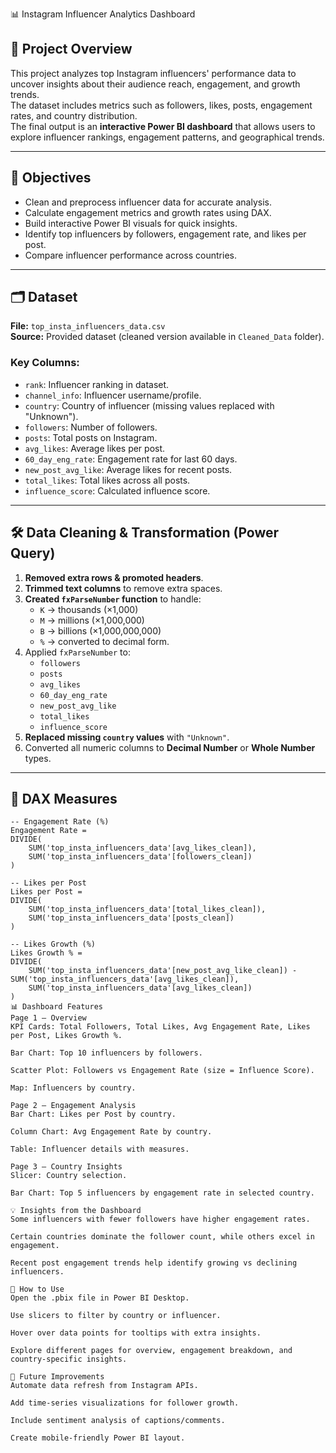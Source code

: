  📊 Instagram Influencer Analytics Dashboard

## 📌 Project Overview
This project analyzes top Instagram influencers' performance data to uncover insights about their audience reach, engagement, and growth trends.  
The dataset includes metrics such as followers, likes, posts, engagement rates, and country distribution.  
The final output is an **interactive Power BI dashboard** that allows users to explore influencer rankings, engagement patterns, and geographical trends.

---

## 🎯 Objectives
- Clean and preprocess influencer data for accurate analysis.
- Calculate engagement metrics and growth rates using DAX.
- Build interactive Power BI visuals for quick insights.
- Identify top influencers by followers, engagement rate, and likes per post.
- Compare influencer performance across countries.

---

## 🗂 Dataset
**File:** `top_insta_influencers_data.csv`  
**Source:** Provided dataset (cleaned version available in `Cleaned_Data` folder).  

### Key Columns:
- `rank`: Influencer ranking in dataset.
- `channel_info`: Influencer username/profile.
- `country`: Country of influencer (missing values replaced with "Unknown").
- `followers`: Number of followers.
- `posts`: Total posts on Instagram.
- `avg_likes`: Average likes per post.
- `60_day_eng_rate`: Engagement rate for last 60 days.
- `new_post_avg_like`: Average likes for recent posts.
- `total_likes`: Total likes across all posts.
- `influence_score`: Calculated influence score.

---

## 🛠 Data Cleaning & Transformation (Power Query)
1. **Removed extra rows & promoted headers**.
2. **Trimmed text columns** to remove extra spaces.
3. **Created `fxParseNumber` function** to handle:
   - `K` → thousands (×1,000)
   - `M` → millions (×1,000,000)
   - `B` → billions (×1,000,000,000)
   - `%` → converted to decimal form.
4. Applied `fxParseNumber` to:
   - `followers`
   - `posts`
   - `avg_likes`
   - `60_day_eng_rate`
   - `new_post_avg_like`
   - `total_likes`
   - `influence_score`
5. **Replaced missing `country` values** with `"Unknown"`.
6. Converted all numeric columns to **Decimal Number** or **Whole Number** types.

---

## 📐 DAX Measures
```DAX
-- Engagement Rate (%)
Engagement Rate =
DIVIDE(
    SUM('top_insta_influencers_data'[avg_likes_clean]),
    SUM('top_insta_influencers_data'[followers_clean])
)

-- Likes per Post
Likes per Post =
DIVIDE(
    SUM('top_insta_influencers_data'[total_likes_clean]),
    SUM('top_insta_influencers_data'[posts_clean])
)

-- Likes Growth (%)
Likes Growth % =
DIVIDE(
    SUM('top_insta_influencers_data'[new_post_avg_like_clean]) - SUM('top_insta_influencers_data'[avg_likes_clean]),
    SUM('top_insta_influencers_data'[avg_likes_clean])
)
📊 Dashboard Features
Page 1 — Overview
KPI Cards: Total Followers, Total Likes, Avg Engagement Rate, Likes per Post, Likes Growth %.

Bar Chart: Top 10 influencers by followers.

Scatter Plot: Followers vs Engagement Rate (size = Influence Score).

Map: Influencers by country.

Page 2 — Engagement Analysis
Bar Chart: Likes per Post by country.

Column Chart: Avg Engagement Rate by country.

Table: Influencer details with measures.

Page 3 — Country Insights
Slicer: Country selection.

Bar Chart: Top 5 influencers by engagement rate in selected country.

💡 Insights from the Dashboard
Some influencers with fewer followers have higher engagement rates.

Certain countries dominate the follower count, while others excel in engagement.

Recent post engagement trends help identify growing vs declining influencers.

📎 How to Use
Open the .pbix file in Power BI Desktop.

Use slicers to filter by country or influencer.

Hover over data points for tooltips with extra insights.

Explore different pages for overview, engagement breakdown, and country-specific insights.

🚀 Future Improvements
Automate data refresh from Instagram APIs.

Add time-series visualizations for follower growth.

Include sentiment analysis of captions/comments.

Create mobile-friendly Power BI layout.
